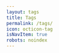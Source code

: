 ```yaml
---
layout: tags
title: Tags
permalink: /tags/
icon: octicon-tag
isNavItem: true
robots: noindex
---
```


